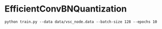 # EfficientConvBNQuantization

    python train.py --data data/vsc_node.data --batch-size 128 --epochs 10